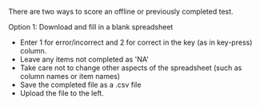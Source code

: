There are two ways to score an offline or previously completed test.

Option 1: Download and fill in a blank spreadsheet
- Enter 1 for error/incorrect and 2 for correct in the key (as in key-press) column.
- Leave any items not completed as 'NA'
- Take care not to change other aspects of the spreadsheet (such as column names or item names)
- Save the completed file as a .csv file
- Upload the file to the left.
